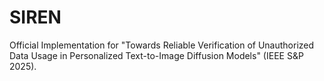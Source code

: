 # SIREN
Official Implementation for "Towards Reliable Verification of Unauthorized Data Usage in Personalized Text-to-Image Diffusion Models" (IEEE S&amp;P 2025).
